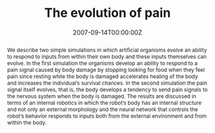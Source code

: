 ---
abstract: We describe two simple simulations in which artificial organisms evolve an ability to respond to inputs from within their own body and these inputs themselves can evolve. In the first simulation the organisms develop an ability to respond to a pain signal caused by body damage by stopping looking for food when they feel pain since resting while the body is damaged accelerates healing of the body and increases the individual’s survival chances. In the second simulation the pain signal itself evolves, that is, the body develops a tendency to send pain signals to the nervous system when the body is damaged. The results are discussed in terms of an internal robotics in which the robot’s body has an internal structure and not only an external morphology and the neural network that controls the robot’s behavior responds to inputs both from the external environment and from within the body.
authors:
- admin
- Domenico Parisi
date: "2007-09-14T00:00:00Z"
doi: ""
featured: false
image:
  caption: ""
  focal_point: ""
  preview_only: false
links:
- name: Link
  url: https://link.springer.com/chapter/10.1007/978-3-540-74913-4_82
# - name: OSF repository
#  url: http://osf.io/fjkze/


publication: Acerbi A., Parisi D. (2007), The evolution of pain, in Almeida e Costa, F. et al. (Eds.), *Advances in Artificial Life. Proceedings of ECAL 2007*, Berlin, Springer, pp. 816 – 824
publication_short: In Almeida e Costa, F. et al. (Eds.), *Advances in Artificial Life. Proceedings of ECAL 2007*, Berlin, Springer, 816 – 824
publication_types: ['conference-proceedings']

publishDate: "2007-09-14T00:00:00Z"
slides: ""
summary: ""


title: "The evolution of pain"

url_code: ""
url_dataset: ""
url_pdf: files/CP_2007_pain.pdf
url_poster: ""
url_project: ""
url_slides: ""
url_source: ""
url_video: ""
---